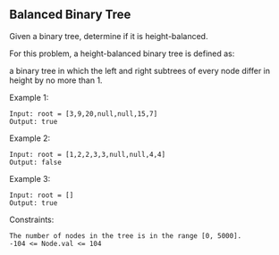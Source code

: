 ## Balanced Binary Tree

Given a binary tree, determine if it is height-balanced.

For this problem, a height-balanced binary tree is defined as:

a binary tree in which the left and right subtrees of every node differ in height by no more than 1.

Example 1:

```
Input: root = [3,9,20,null,null,15,7]
Output: true
```

Example 2:

```
Input: root = [1,2,2,3,3,null,null,4,4]
Output: false
```

Example 3:

```
Input: root = []
Output: true
```

Constraints:

```
The number of nodes in the tree is in the range [0, 5000].
-104 <= Node.val <= 104
```
